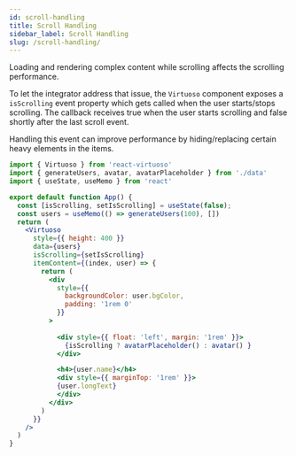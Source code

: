 ```yaml
---
id: scroll-handling
title: Scroll Handling
sidebar_label: Scroll Handling
slug: /scroll-handling/
---
```


Loading and rendering complex content while scrolling affects the scrolling performance.

To let the integrator address that issue, the `Virtuoso` component exposes a `isScrolling` event property which gets called when the user starts/stops scrolling.
The callback receives true when the user starts scrolling and false shortly after the last scroll event.

Handling this event can improve performance by hiding/replacing certain heavy elements in the items.


```jsx live include-data
import { Virtuoso } from 'react-virtuoso'
import { generateUsers, avatar, avatarPlaceholder } from './data'
import { useState, useMemo } from 'react'

export default function App() {
  const [isScrolling, setIsScrolling] = useState(false);
  const users = useMemo(() => generateUsers(100), [])
  return (
    <Virtuoso
      style={{ height: 400 }}
      data={users}
      isScrolling={setIsScrolling}
      itemContent={(index, user) => {
        return (
          <div
            style={{
              backgroundColor: user.bgColor,
              padding: '1rem 0'
            }}
          >
            
            <div style={{ float: 'left', margin: '1rem' }}>
              {isScrolling ? avatarPlaceholder() : avatar() }
            </div>

            <h4>{user.name}</h4>
            <div style={{ marginTop: '1rem' }}>
            {user.longText}
            </div>
          </div>
        )
      }}
    />
  )
}
```

